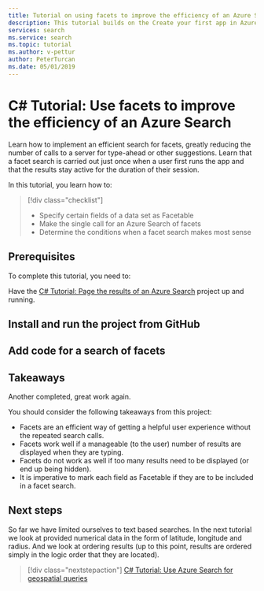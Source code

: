 ```yaml
---
title: Tutorial on using facets to improve the efficiency of an Azure Search
description: This tutorial builds on the Create your first app in Azure Search tutorial and the paging tutorial, to add a search of the facets of a given database. Searching on facets is done just once, so can improve the efficiency of a search app. 
services: search
ms.service: search
ms.topic: tutorial
ms.author: v-pettur
author: PeterTurcan
ms.date: 05/01/2019
---
```


# C# Tutorial: Use facets to improve the efficiency of an Azure Search

Learn how to implement an efficient search for facets, greatly reducing the number of calls to a server for type-ahead or other suggestions. Learn that a facet search is carried out just once when a user first runs the app and that the results stay active for the duration of their session.

In this tutorial, you learn how to:
> [!div class="checklist"]
> * Specify certain fields of a data set as Facetable
> * Make the single call for an Azure Search of facets
> * Determine the conditions when a facet search makes most sense

## Prerequisites

To complete this tutorial, you need to:

Have the [C# Tutorial: Page the results of an Azure Search](tutorial-csharp-paging.md) project up and running.

## Install and run the project from GitHub


## Add code for a search of facets

## Takeaways

Another completed, great work again.

You should consider the following takeaways from this project:

* Facets are an efficient way of getting a helpful user experience without the repeated search calls.
* Facets work well if a manageable (to the user) number of results are displayed when they are typing.
* Facets do not work as well if too many results need to be displayed (or end up being hidden).
* It is imperative to mark each field as Facetable if they are to be included in a facet search.

## Next steps

So far we have limited ourselves to text based searches. In the next tutorial we look at provided numerical data in the form of latitude, longitude and radius. And we look at ordering results (up to this point, results are ordered simply in the logic order that they are located).

> [!div class="nextstepaction"]
> [C# Tutorial: Use Azure Search for geospatial queries](tutorial-csharp-geospatial-searches.md)